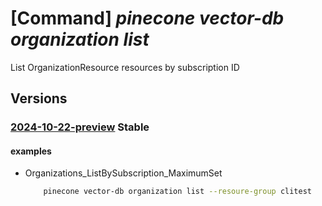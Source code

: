 # [Command] _pinecone vector-db organization list_

List OrganizationResource resources by subscription ID

## Versions

### [2024-10-22-preview](/Resources/mgmt-plane/L3N1YnNjcmlwdGlvbnMve30vcHJvdmlkZXJzL3BpbmVjb25lLnZlY3RvcmRiL29yZ2FuaXphdGlvbnM=/2024-10-22-preview.xml) **Stable**

<!-- mgmt-plane /subscriptions/{}/providers/pinecone.vectordb/organizations 2024-10-22-preview -->
<!-- mgmt-plane /subscriptions/{}/resourcegroups/{}/providers/pinecone.vectordb/organizations 2024-10-22-preview -->

#### examples

- Organizations_ListBySubscription_MaximumSet
    ```bash
        pinecone vector-db organization list --resoure-group clitest
    ```

